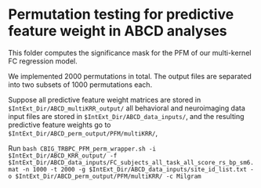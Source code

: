 # Permutation testing for predictive feature weight in ABCD analyses

This folder computes the significance mask for the PFM of our multi-kernel FC regression model.

We implemented 2000 permutations in total. The output files are separated into two subsets of 1000 permutations each.

Suppose all predictive feature weight matrices are stored in `$IntExt_Dir/ABCD_multiKRR_output/` all behavioral and neuroimaging data input files are stored in `$IntExt_Dir/ABCD_data_inputs/`, and the resulting predictive feature weights go to `$IntExt_Dir/ABCD_perm_output/PFM/multiKRR/`,

Run `bash CBIG_TRBPC_PFM_perm_wrapper.sh -i $IntExt_Dir/ABCD_KRR_output/ -f $IntExt_Dir/ABCD_data_inputs/FC_subjects_all_task_all_score_rs_bp_sm6.mat -n 1000 -t 2000 -g $IntExt_Dir/ABCD_data_inputs/site_id_list.txt -o $IntExt_Dir/ABCD_perm_output/PFM/multiKRR/ -c Milgram`
